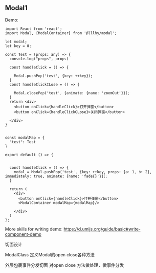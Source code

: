## Modal1

Demo:

```tsx
import React from 'react';
import Modal, {ModalContainer} from '@lllhy/modal';

let modal;
let key = 0;

const Test = (props: any) => {
  console.log("props", props)

  const handleClick = () => {

    Modal.pushPop('test', {key: ++key});
  }
  const handleClickCLose = () => {

    Modal.closePop('test', {animate: {name: 'zoomOut'}});
  }
  return <div>
    <button onClick={handleClick}>打开弹窗</button>
    <button onClick={handleClickCLose}>关闭弹窗</button>

  </div>
}


const modalMap = {
  "test": Test
}

export default () => {


  const handleClick = () => {
    modal = Modal.pushPop('test', {key: ++key, props: {a: 1, b: 2}, immediately: true, animate: {name: 'fade{}'}});
  }

  return (
    <div>
      <button onClick={handleClick}>打开弹窗</button>
      <ModalContainer modalMap={modalMap}/>

    </div>
  )
};
```

More skills for writing demo: https://d.umijs.org/guide/basic#write-component-demo

切面设计

ModalClass 定义Modal的open close各种方法

外层包裹事件分发切面 对open close 方法做处理，做事件分发
